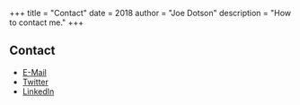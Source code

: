 +++
title = "Contact"
date = 2018
author = "Joe Dotson"
description = "How to contact me."
+++

## Contact

- [E-Mail](<mailto:joe@joedotson2.com>)
- [Twitter](<https://twitter.com/JoeDot2>)
- [LinkedIn](<https://www.linkedin.com/in/joedotson2/>)
